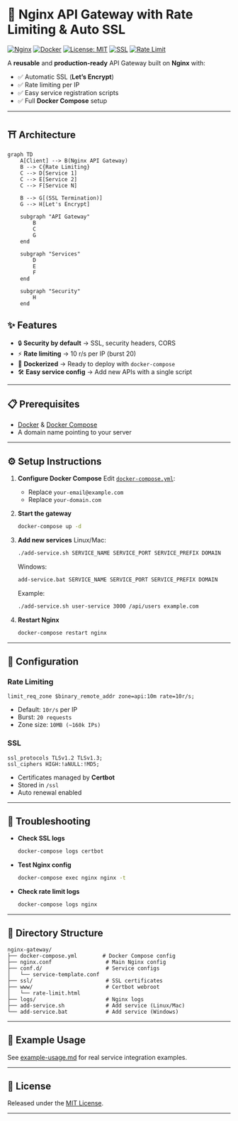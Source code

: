 # 🚀 Nginx API Gateway with Rate Limiting & Auto SSL

[![Nginx](https://img.shields.io/badge/Nginx-1.27+-green?logo=nginx\&logoColor=white)](https://nginx.org/)
[![Docker](https://img.shields.io/badge/Docker-Compose-blue?logo=docker\&logoColor=white)](https://docs.docker.com/compose/)
[![License: MIT](https://img.shields.io/badge/License-MIT-yellow.svg)](./LICENSE)
[![SSL](https://img.shields.io/badge/SSL-Auto%20Renewal-success?logo=letsencrypt)](https://letsencrypt.org/)
[![Rate Limit](https://img.shields.io/badge/Rate--Limiting-10r/s-orange)](#rate-limiting)

A **reusable** and **production-ready** API Gateway built on **Nginx** with:

- ✅ Automatic SSL (**Let’s Encrypt**)
- ✅ Rate limiting per IP
- ✅ Easy service registration scripts
- ✅ Full **Docker Compose** setup

---


## ⛩️ Architecture

```mermaid
graph TD
    A[Client] --> B(Nginx API Gateway)
    B --> C{Rate Limiting}
    C --> D[Service 1]
    C --> E[Service 2]
    C --> F[Service N]
    
    B --> G[(SSL Termination)]
    G --> H[Let's Encrypt]
    
    subgraph "API Gateway"
        B
        C
        G
    end
    
    subgraph "Services"
        D
        E
        F
    end
    
    subgraph "Security"
        H
    end
```

## ✨ Features

* 🔒 **Security by default** → SSL, security headers, CORS
* ⚡ **Rate limiting** → 10 r/s per IP (burst 20)
* 🐳 **Dockerized** → Ready to deploy with `docker-compose`
* 🛠️ **Easy service config** → Add new APIs with a single script

---

## 📋 Prerequisites

* [Docker](https://docs.docker.com/get-docker/) & [Docker Compose](https://docs.docker.com/compose/)
* A domain name pointing to your server

---

## ⚙️ Setup Instructions

1. **Configure Docker Compose**
   Edit [`docker-compose.yml`](./docker-compose.yml):

   * Replace `your-email@example.com`
   * Replace `your-domain.com`

2. **Start the gateway**

   ```bash
   docker-compose up -d
   ```

3. **Add new services**
   Linux/Mac:

   ```bash
   ./add-service.sh SERVICE_NAME SERVICE_PORT SERVICE_PREFIX DOMAIN
   ```

   Windows:

   ```cmd
   add-service.bat SERVICE_NAME SERVICE_PORT SERVICE_PREFIX DOMAIN
   ```

   Example:

   ```bash
   ./add-service.sh user-service 3000 /api/users example.com
   ```

4. **Restart Nginx**

   ```bash
   docker-compose restart nginx
   ```

---

## 🔧 Configuration

### Rate Limiting

```nginx
limit_req_zone $binary_remote_addr zone=api:10m rate=10r/s;
```

* Default: `10r/s` per IP
* Burst: `20 requests`
* Zone size: `10MB (~160k IPs)`

### SSL

```nginx
ssl_protocols TLSv1.2 TLSv1.3;
ssl_ciphers HIGH:!aNULL:!MD5;
```

* Certificates managed by **Certbot**
* Stored in `/ssl`
* Auto renewal enabled

---

## 🐞 Troubleshooting

* **Check SSL logs**

  ```bash
  docker-compose logs certbot
  ```
* **Test Nginx config**

  ```bash
  docker-compose exec nginx nginx -t
  ```
* **Check rate limit logs**

  ```bash
  docker-compose logs nginx
  ```

---

## 📂 Directory Structure

```
nginx-gateway/
├── docker-compose.yml        # Docker Compose config
├── nginx.conf                 # Main Nginx config
├── conf.d/                    # Service configs
│   └── service-template.conf
├── ssl/                       # SSL certificates
├── www/                       # Certbot webroot
│   └── rate-limit.html
├── logs/                      # Nginx logs
├── add-service.sh             # Add service (Linux/Mac)
└── add-service.bat            # Add service (Windows)
```

---

## 📖 Example Usage

See [example-usage.md](./example-usage.md) for real service integration examples.

---

## 📜 License

Released under the [MIT License](./LICENSE).

---
